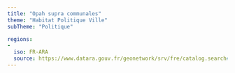 ```yaml
---
title: "Opah supra communales"
theme: "Habitat Politique Ville"
subTheme: "Politique"

regions:
-
  iso: FR-ARA
  source: https://www.datara.gouv.fr/geonetwork/srv/fre/catalog.search#/search?resultType=details&sortBy=relevance&from=1&to=20&fast=index&_content_type=json&any=Opah supra communales
---
```

